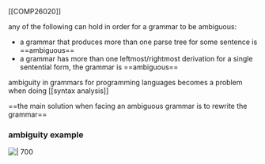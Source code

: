 [[COMP26020]]

any of the following can hold in order for a grammar to be ambiguous:
- a grammar that produces more than one parse tree for some sentence is ==ambiguous==
- a grammar has more than one leftmost/rightmost derivation for a single sentential form, the grammar is ==ambiguous==

ambiguity in grammars for programming languages becomes a problem when doing [[syntax analysis]]

==the main solution when facing an ambiguous grammar is to rewrite the grammar==

### ambiguity example

![ | 700](https://i.imgur.com/H4zqiFT.png)
